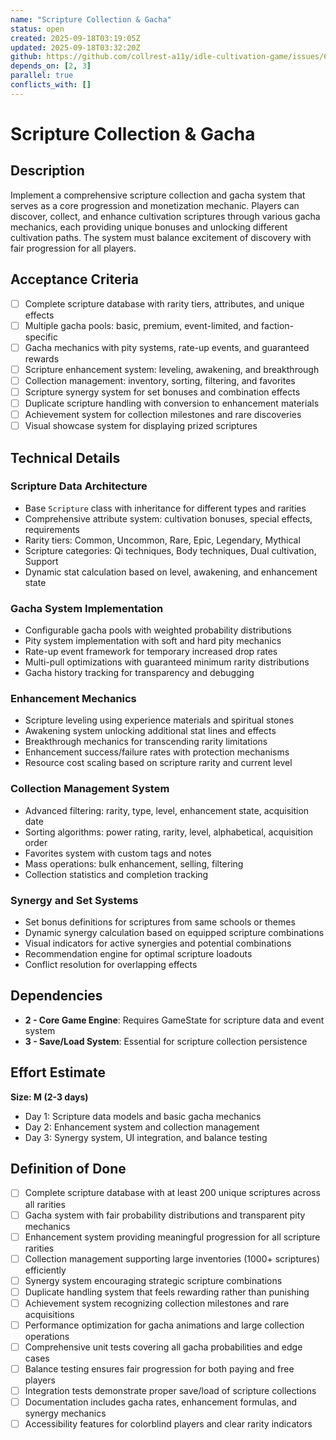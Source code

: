 ```yaml
---
name: "Scripture Collection & Gacha"
status: open
created: 2025-09-18T03:19:05Z
updated: 2025-09-18T03:32:20Z
github: https://github.com/collrest-a11y/idle-cultivation-game/issues/6
depends_on: [2, 3]
parallel: true
conflicts_with: []
---
```


# Scripture Collection & Gacha

## Description

Implement a comprehensive scripture collection and gacha system that serves as a core progression and monetization mechanic. Players can discover, collect, and enhance cultivation scriptures through various gacha mechanics, each providing unique bonuses and unlocking different cultivation paths. The system must balance excitement of discovery with fair progression for all players.

## Acceptance Criteria

- [ ] Complete scripture database with rarity tiers, attributes, and unique effects
- [ ] Multiple gacha pools: basic, premium, event-limited, and faction-specific
- [ ] Gacha mechanics with pity systems, rate-up events, and guaranteed rewards
- [ ] Scripture enhancement system: leveling, awakening, and breakthrough
- [ ] Collection management: inventory, sorting, filtering, and favorites
- [ ] Scripture synergy system for set bonuses and combination effects
- [ ] Duplicate scripture handling with conversion to enhancement materials
- [ ] Achievement system for collection milestones and rare discoveries
- [ ] Visual showcase system for displaying prized scriptures

## Technical Details

### Scripture Data Architecture
- Base `Scripture` class with inheritance for different types and rarities
- Comprehensive attribute system: cultivation bonuses, special effects, requirements
- Rarity tiers: Common, Uncommon, Rare, Epic, Legendary, Mythical
- Scripture categories: Qi techniques, Body techniques, Dual cultivation, Support
- Dynamic stat calculation based on level, awakening, and enhancement state

### Gacha System Implementation
- Configurable gacha pools with weighted probability distributions
- Pity system implementation with soft and hard pity mechanics
- Rate-up event framework for temporary increased drop rates
- Multi-pull optimizations with guaranteed minimum rarity distributions
- Gacha history tracking for transparency and debugging

### Enhancement Mechanics
- Scripture leveling using experience materials and spiritual stones
- Awakening system unlocking additional stat lines and effects
- Breakthrough mechanics for transcending rarity limitations
- Enhancement success/failure rates with protection mechanisms
- Resource cost scaling based on scripture rarity and current level

### Collection Management System
- Advanced filtering: rarity, type, level, enhancement state, acquisition date
- Sorting algorithms: power rating, rarity, level, alphabetical, acquisition order
- Favorites system with custom tags and notes
- Mass operations: bulk enhancement, selling, filtering
- Collection statistics and completion tracking

### Synergy and Set Systems
- Set bonus definitions for scriptures from same schools or themes
- Dynamic synergy calculation based on equipped scripture combinations
- Visual indicators for active synergies and potential combinations
- Recommendation engine for optimal scripture loadouts
- Conflict resolution for overlapping effects

## Dependencies

- **2 - Core Game Engine**: Requires GameState for scripture data and event system
- **3 - Save/Load System**: Essential for scripture collection persistence

## Effort Estimate

**Size: M (2-3 days)**

- Day 1: Scripture data models and basic gacha mechanics
- Day 2: Enhancement system and collection management
- Day 3: Synergy system, UI integration, and balance testing

## Definition of Done

- [ ] Complete scripture database with at least 200 unique scriptures across all rarities
- [ ] Gacha system with fair probability distributions and transparent pity mechanics
- [ ] Enhancement system providing meaningful progression for all scripture rarities
- [ ] Collection management supporting large inventories (1000+ scriptures) efficiently
- [ ] Synergy system encouraging strategic scripture combinations
- [ ] Duplicate handling system that feels rewarding rather than punishing
- [ ] Achievement system recognizing collection milestones and rare acquisitions
- [ ] Performance optimization for gacha animations and large collection operations
- [ ] Comprehensive unit tests covering all gacha probabilities and edge cases
- [ ] Balance testing ensures fair progression for both paying and free players
- [ ] Integration tests demonstrate proper save/load of scripture collections
- [ ] Documentation includes gacha rates, enhancement formulas, and synergy mechanics
- [ ] Accessibility features for colorblind players and clear rarity indicators

